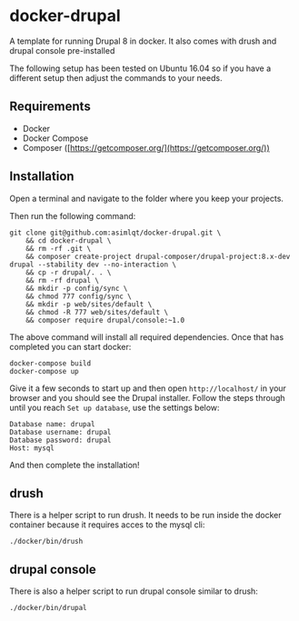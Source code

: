 # docker-drupal

A template for running Drupal 8 in docker. It also comes with drush and drupal console pre-installed

The following setup has been tested on Ubuntu 16.04 so if you have a different setup then adjust the commands to your needs.

## Requirements
* Docker
* Docker Compose
* Composer ([https://getcomposer.org/](https://getcomposer.org/))

## Installation

Open a terminal and navigate to the folder where you keep your projects.

Then run the following command:

```
git clone git@github.com:asimlqt/docker-drupal.git \
    && cd docker-drupal \
    && rm -rf .git \
    && composer create-project drupal-composer/drupal-project:8.x-dev drupal --stability dev --no-interaction \
    && cp -r drupal/. . \
    && rm -rf drupal \
    && mkdir -p config/sync \
    && chmod 777 config/sync \
    && mkdir -p web/sites/default \
    && chmod -R 777 web/sites/default \
    && composer require drupal/console:~1.0
```

The above command will install all required dependencies. Once that has completed you can start docker:

```
docker-compose build
docker-compose up
```

Give it a few seconds to start up and then open `http://localhost/` in your browser and you should see the Drupal installer. Follow the steps through until you reach `Set up database`, use the settings below:

```
Database name: drupal
Database username: drupal
Database password: drupal
Host: mysql
```

And then complete the installation!

## drush

There is a helper script to run drush. It needs to be run inside the docker container because it requires acces to the mysql cli:

```
./docker/bin/drush
```

## drupal console

There is also a helper script to run drupal console similar to drush:

```
./docker/bin/drupal
```

